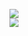 [![](https://img.shields.io/badge/Made%20With-Github%20Spray-lightgrey.svg?style=for-the-badge&logo=github)](https://github.com/Annihil/github-spray#2515)  
[![](https://i.imgur.com/2DrTn0Z.gif)](https://github.com/Annihil/github-spray)
